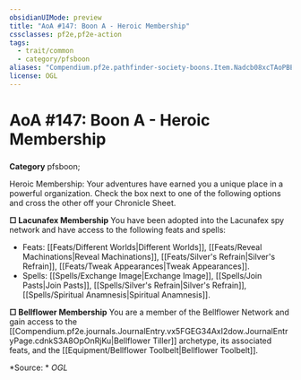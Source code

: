 ```yaml
---
obsidianUIMode: preview
title: "AoA #147: Boon A - Heroic Membership"
cssclasses: pf2e,pf2e-action
tags:
  - trait/common
  - category/pfsboon
aliases: "Compendium.pf2e.pathfinder-society-boons.Item.Nadcb08xcTAoPBEX"
license: OGL
---
```

# AoA #147: Boon A - Heroic Membership

### 

**Category** pfsboon; 




Heroic Membership: Your adventures have earned you a unique place in a powerful organization. Check the box next to one of the following options and cross the other off your Chronicle Sheet.

**□ Lacunafex Membership** You have been adopted into the Lacunafex spy network and have access to the following feats and spells:

*   Feats: [[Feats/Different Worlds|Different Worlds]], [[Feats/Reveal Machinations|Reveal Machinations]], [[Feats/Silver's Refrain|Silver's Refrain]], [[Feats/Tweak Appearances|Tweak Appearances]].
*   Spells: [[Spells/Exchange Image|Exchange Image]], [[Spells/Join Pasts|Join Pasts]], [[Spells/Silver's Refrain|Silver's Refrain]], [[Spells/Spiritual Anamnesis|Spiritual Anamnesis]].

**□ Bellflower Membership** You are a member of the Bellflower Network and gain access to the [[Compendium.pf2e.journals.JournalEntry.vx5FGEG34AxI2dow.JournalEntryPage.cdnkS3A8OpOnRjKu|Bellflower Tiller]] archetype, its associated feats, and the [[Equipment/Bellflower Toolbelt|Bellflower Toolbelt]].

*Source: *
*OGL*